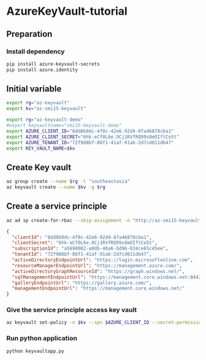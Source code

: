 # AzureKeyVault-tutorial

## Preparation

### Install dependency
```bash
pip install azure-keyvault-secrets
pip install azure.identity
```

## Initial variable
```bash
export rg="az-keyvault"
export kv="az-smi15-keyvault"

export rg="az-keyvault-demo"
#export keyvaultname="smi15-keyvault-demo"
export AZURE_CLIENT_ID="8dd8b0dc-4f0c-42e6-92d4-8fa46878cba1"
export AZURE_CLIENT_SECRET="6hk-eCf0L6e.OCj1RVfRQ99s8mOIftCo5t"
export AZURE_TENANT_ID="72f988bf-86f1-41af-91ab-2d7cd011db47"
export KEY_VAULT_NAME=$kv

```

## Create Key vault
```bash
az group create --name $rg -l "southeastasia"
az keyvault create --name $kv -g $rg
```

## Create a service principle
```bash
az ad sp create-for-rbac --skip-assignment -n "http://az-smi15-keyvault" --sdk-auth
```

```json
{
  "clientId": "8dd8b0dc-4f0c-42e6-92d4-8fa46878cba1",
  "clientSecret": "6hk-eCf0L6e.OCj1RVfRQ99s8mOIftCo5t",
  "subscriptionId": "a5690002-a0db-48a6-bd96-634ce65c45ee",
  "tenantId": "72f988bf-86f1-41af-91ab-2d7cd011db47",
  "activeDirectoryEndpointUrl": "https://login.microsoftonline.com",
  "resourceManagerEndpointUrl": "https://management.azure.com/",
  "activeDirectoryGraphResourceId": "https://graph.windows.net/",
  "sqlManagementEndpointUrl": "https://management.core.windows.net:8443/",
  "galleryEndpointUrl": "https://gallery.azure.com/",
  "managementEndpointUrl": "https://management.core.windows.net/"
}
```

### Give the service principle access key vault
```bash
az keyvault set-policy -n $kv --spn $AZURE_CLIENT_ID --secret-permissions delete get list set --key-permissions create decrypt delete encrypt get list unwrapKey wrapKey

```

### Run python application
```bash
python keyvaultapp.py
```
